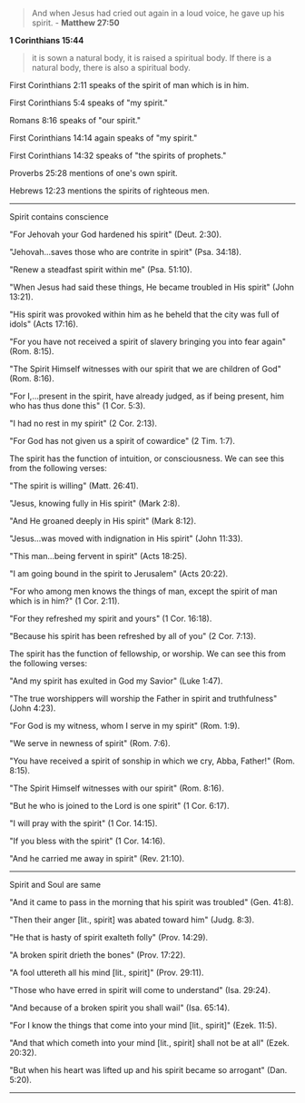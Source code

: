 > And when Jesus had cried out again in a loud voice, he gave up his spirit. - **Matthew 27:50**

**1 Corinthians 15:44**
> it is sown a natural body, it is raised a spiritual body. If there is a natural body, there is also a spiritual body.

First Corinthians 2:11 speaks of the spirit of man which is in him.

First Corinthians 5:4 speaks of "my spirit."

Romans 8:16 speaks of "our spirit."

First Corinthians 14:14 again speaks of "my spirit."

First Corinthians 14:32 speaks of "the spirits of prophets."

Proverbs 25:28 mentions of one's own spirit.

Hebrews 12:23 mentions the spirits of righteous men.

*************************
Spirit contains conscience

"For Jehovah your God hardened his spirit" (Deut. 2:30).

"Jehovah...saves those who are contrite in spirit" (Psa. 34:18).

"Renew a steadfast spirit within me" (Psa. 51:10).

"When Jesus had said these things, He became troubled in His spirit" (John 13:21).

"His spirit was provoked within him as he beheld that the city was full of idols" (Acts 17:16).

"For you have not received a spirit of slavery bringing you into fear again" (Rom. 8:15).

"The Spirit Himself witnesses with our spirit that we are children of God" (Rom. 8:16).

"For I,...present in the spirit, have already judged, as if being present, him who has thus done this" (1 Cor. 5:3).

"I had no rest in my spirit" (2 Cor. 2:13).

"For God has not given us a spirit of cowardice" (2 Tim. 1:7).

The spirit has the function of intuition, or consciousness. We can see this from the following verses:

"The spirit is willing" (Matt. 26:41).

"Jesus, knowing fully in His spirit" (Mark 2:8).

"And He groaned deeply in His spirit" (Mark 8:12).

"Jesus...was moved with indignation in His spirit" (John 11:33).

"This man...being fervent in spirit" (Acts 18:25).

"I am going bound in the spirit to Jerusalem" (Acts 20:22).

"For who among men knows the things of man, except the spirit of man which is in him?" (1 Cor. 2:11).

"For they refreshed my spirit and yours" (1 Cor. 16:18).

"Because his spirit has been refreshed by all of you" (2 Cor. 7:13).

The spirit has the function of fellowship, or worship. We can see this from the following verses:

"And my spirit has exulted in God my Savior" (Luke 1:47).

"The true worshippers will worship the Father in spirit and truthfulness" (John 4:23).

"For God is my witness, whom I serve in my spirit" (Rom. 1:9).

"We serve in newness of spirit" (Rom. 7:6).

"You have received a spirit of sonship in which we cry, Abba, Father!" (Rom. 8:15).

"The Spirit Himself witnesses with our spirit" (Rom. 8:16).

"But he who is joined to the Lord is one spirit" (1 Cor. 6:17).

"I will pray with the spirit" (1 Cor. 14:15).

"If you bless with the spirit" (1 Cor. 14:16).

"And he carried me away in spirit" (Rev. 21:10).

*************************

Spirit and Soul are same

"And it came to pass in the morning that his spirit was troubled" (Gen. 41:8).

"Then their anger [lit., spirit] was abated toward him" (Judg. 8:3).

"He that is hasty of spirit exalteth folly" (Prov. 14:29).

"A broken spirit drieth the bones" (Prov. 17:22).

"A fool uttereth all his mind [lit., spirit]" (Prov. 29:11).

"Those who have erred in spirit will come to understand" (Isa. 29:24).

"And because of a broken spirit you shall wail" (Isa. 65:14).

"For I know the things that come into your mind [lit., spirit]" (Ezek. 11:5).

"And that which cometh into your mind [lit., spirit] shall not be at all" (Ezek. 20:32).

"But when his heart was lifted up and his spirit became so arrogant" (Dan. 5:20).
*************************